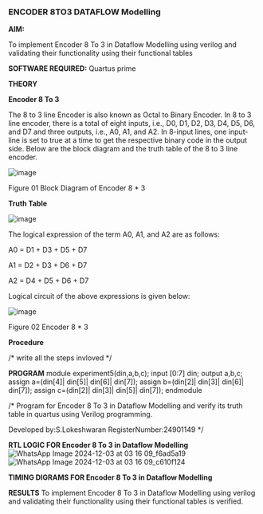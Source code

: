 ### ENCODER 8TO3 DATAFLOW Modelling

**AIM:**

To implement  Encoder 8 To 3 in Dataflow Modelling using verilog and validating their functionality using their functional tables

**SOFTWARE REQUIRED:** Quartus prime

**THEORY**

**Encoder 8 To 3**

The 8 to 3 line Encoder is also known as Octal to Binary Encoder. In 8 to 3 line encoder, there is a total of eight inputs, i.e., D0, D1, D2, D3, D4, D5, D6, and D7 and three outputs, i.e., A0, A1, and A2. In 8-input lines, one input-line is set to true at a time to get the respective binary code in the output side. Below are the block diagram and the truth table of the 8 to 3 line encoder.

![image](https://github.com/naavaneetha/ENCODER8TO3DATAFLOW/assets/154305477/0bc242c1-eb9e-4c47-afe5-30428470efc3)

Figure 01  Block Diagram of Encoder 8 * 3

**Truth Table**

![image](https://github.com/naavaneetha/ENCODER8TO3DATAFLOW/assets/154305477/35496b14-ae6e-4cd1-9abd-d6736b576575)

The logical expression of the term A0, A1, and A2 are as follows:

A0 = D1 + D3 + D5 + D7

A1 = D2 + D3 + D6 + D7

A2 = D4 + D5 + D6 + D7

Logical circuit of the above expressions is given below:

![image](https://github.com/naavaneetha/ENCODER8TO3DATAFLOW/assets/154305477/95acaee6-c873-4c75-89eb-ef09fb158053)

Figure 02  Encoder 8 * 3

**Procedure**

/* write all the steps invloved */

**PROGRAM**
module experiment5(din,a,b,c);
input [0:7] din;
output a,b,c;
assign a=(din[4]| din[5]| din[6]| din[7]);
assign b=(din[2]| din[3]| din[6]| din[7]);
assign c=(din[2]| din[3]| din[5]| din[7]);
endmodule

/* Program for Encoder 8 To 3 in Dataflow Modelling and verify its truth table in quartus using Verilog programming. 

Developed by:S.Lokeshwaran RegisterNumber:24901149
*/

**RTL LOGIC FOR Encoder 8 To 3 in Dataflow Modelling**
![WhatsApp Image 2024-12-03 at 03 16 09_f6ad5a19](https://github.com/user-attachments/assets/431297ab-ead9-450a-93c2-fda0604e79ad)
![WhatsApp Image 2024-12-03 at 03 16 09_c610f124](https://github.com/user-attachments/assets/998d2a4e-46db-405f-8691-0990060a52f2)



**TIMING DIGRAMS FOR Encoder 8 To 3 in Dataflow Modelling**

**RESULTS**
To implement  Encoder 8 To 3 in Dataflow Modelling using verilog and validating their functionality using their functional tables is verified.





